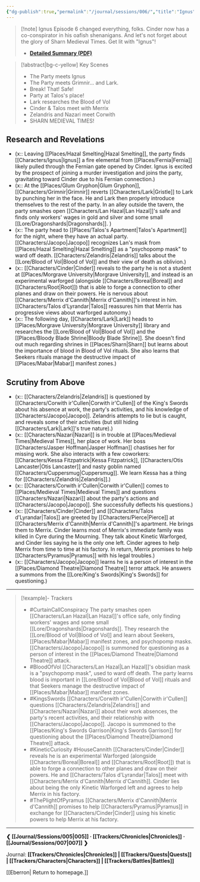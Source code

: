 ```yaml
---
{"dg-publish":true,"permalink":"/journal/sessions/006/","title":"Ignus"}
---
```


> [!note] Ignus
> Episode 6 changed everything, folks. Cinder now has a co-conspirator in his oafish shenanigans. And let's not forget about the glory of Sharn Medieval Times. Get lit with "Ignus"!
> - **[Detailed Summary (PDF)](https://drive.google.com/file/d/18bJkQHyvpqkESNM-ubgxjw1lrztENqYA/view?usp=sharing)**

> [!abstract|bg-c-yellow] Key Scenes
> - The Party meets Ignus
> - The Party meets Grimnir... and Lark.
> - Break! That! Safe!
> - Party at Talos's place!
> - Lark researches the Blood of Vol
> - Cinder & Talos meet with Merrix
> - Zelandris and Nazari meet Corwith
> - SHARN MEDIEVAL TIMES!
## Research and Revelations
- (x:: Leaving [[Places/Hazal Smelting\|Hazal Smelting]], the party finds [[Characters/Ignus\|Ignus]] a fire elemental from [[Places/Fernia\|Fernia]] likely pulled through the Fernian gate opened by Cinder. Ignus is excited by the prospect of joining a murder investigation and joins the party, gravitating toward Cinder due to his Fernian connection.)
- (x:: At the [[Places/Glum Gryphon\|Glum Gryphon]], [[Characters/Grimnir\|Grimnir]] reverts [[Characters/Lark\|Gristle]] to Lark by punching her in the face. He and Lark then properly introduce themselves to the rest of the party. In an alley outside the tavern, the party smashes open [[Characters/Lan Hazal\|Lan Hazal]]'s safe and finds only workers' wages in gold and silver and some small [[Lore/Dragonshards\|Dragonshards]]. )
- (x:: The party head to [[Places/Talos's Apartment\|Talos's Apartment]] for the night, where they have an actual party. [[Characters/Jacopo\|Jacopo]] recognizes Lan's mask from [[Places/Hazal Smelting\|Hazal Smelting]] as a "psychopomp mask" to ward off death. [[Characters/Zelandris\|Zelandris]] talks about the [[Lore/Blood of Vol\|Blood of Vol]] and their view of death as oblivion.)
- (x:: [[Characters/Cinder\|Cinder]] reveals to the party he is not a student at [[Places/Morgrave University\|Morgrave University]], and instead is an experimental warforged (alongside [[Characters/Boreal\|Boreal]] and [[Characters/Root\|Root]]) that is able to forge a connection to other planes and draw on their powers. He is nervous about [[Characters/Merrix d'Cannith\|Merrix d'Cannith]]'s interest in him. [[Characters/Talos d'Lyrandar\|Talos]] reassures him that Merrix has progressive views about warforged autonomy.)
- (x:: The following day, [[Characters/Lark\|Lark]] heads to [[Places/Morgrave University\|Morgrave University]] library and researches the [[Lore/Blood of Vol\|Blood of Vol]] and the [[Places/Bloody Blade Shrine\|Bloody Blade Shrine]]. She doesn't find out much regarding shrines in [[Places/Sharn\|Sharn]] but learns about the importance of blood in Blood of Vol rituals. She also learns that Seekers rituals manage the destructive impact of [[Places/Mabar\|Mabar]] manifest zones.)
## Scrutiny from Above
- (x:: [[Characters/Zelandris\|Zelandris]] is questioned by [[Characters/Corwith ir'Cullen\|Corwith ir'Cullen]] of the King's Swords about his absence at work, the party's activities, and his knowledge of [[Characters/Jacopo\|Jacopo]]. Zelandris attempts to lie but is caught, and reveals some of their activities (but still hiding [[Characters/Lark\|Lark]]'s true nature).)
- (x:: [[Characters/Nazari\|Nazari]] is in trouble at [[Places/Medieval Times\|Medieval Times]], her place of work. Her boss [[Characters/Jasper Hoffman\|Jasper Hoffman]] chastises her for missing work. She also interacts with a few coworkers: [[Characters/Kessa Fitzpatrick\|Kessa Fitzpatrick]], [[Characters/Otis Lancaster\|Otis Lancaster]] and nasty goblin named [[Characters/Cuppersmug\|Cuppersmug]]. We learn Kessa has a thing for [[Characters/Zelandris\|Zelandris]].)
- (x:: [[Characters/Corwith ir'Cullen\|Corwith ir'Cullen]] comes to [[Places/Medieval Times\|Medieval Times]] and questions [[Characters/Nazari\|Nazari]] about the party's actions and [[Characters/Jacopo\|Jacopo]]. She successfully deflects his questions.)
- (x:: [[Characters/Cinder\|Cinder]] and [[Characters/Talos d'Lyrandar\|Talos]] are greeted by [[Characters/Pierce\|Pierce]] at [[Characters/Merrix d'Cannith\|Merrix d'Cannith]]'s apartment. He brings them to Merrix. Cinder learns most of Merrix's immediate family was killed in Cyre during the Mourning. They talk about Kinetic Warforged, and Cinder lies saying he is the only one left. Cinder agrees to help Merrix from time to time at his factory. In return, Merrix promises to help [[Characters/Pyramus\|Pyramus]] with his legal troubles.)
- (x:: [[Characters/Jacopo\|Jacopo]] learns he is a person of interest in the [[Places/Diamond Theatre\|Diamond Theatre]] terror attack. He answers a summons from the [[Lore/King's Swords\|King's Swords]] for questioning.)
---
> [!example]- Trackers
> - #CurtainCallConspiracy The party smashes open [[Characters/Lan Hazal\|Lan Hazal]]'s office safe, only finding workers' wages and some small [[Lore/Dragonshards\|Dragonshards]]. They research the [[Lore/Blood of Vol\|Blood of Vol]] and learn about Seekers, [[Places/Mabar\|Mabar]] manifest zones, and psychopomp masks. [[Characters/Jacopo\|Jacopo]] is summoned for questioning as a person of interest in the [[Places/Diamond Theatre\|Diamond Theatre]] attack.
> - #BloodOfVol [[Characters/Lan Hazal\|Lan Hazal]]'s obsidian mask is a "psychopomp mask", used to ward off death. The party learns blood is important in [[Lore/Blood of Vol\|Blood of Vol]] rituals and that Seekers manage the destructive impact of [[Places/Mabar\|Mabar]] manifest zones.
> - #KingsSwords [[Characters/Corwith ir'Cullen\|Corwith ir'Cullen]] questions [[Characters/Zelandris\|Zelandris]] and [[Characters/Nazari\|Nazari]] about their work absences, the party's recent activities, and their relationship with [[Characters/Jacopo\|Jacopo]]. Jacopo is summoned to the [[Places/King's Swords Garrison\|King's Swords Garrison]] for questioning about the [[Places/Diamond Theatre\|Diamond Theatre]] attack.
> - #KineticCuriosity #HouseCannith [[Characters/Cinder\|Cinder]] reveals he is an experimental Warforged (alongside [[Characters/Boreal\|Boreal]] and [[Characters/Root\|Root]]) that is able to forge a connection to other planes and draw on their powers. He and [[Characters/Talos d'Lyrandar\|Talos]] meet with [[Characters/Merrix d'Cannith\|Merrix d'Cannith]]. Cinder lies about being the only Kinetic Warforged left and agrees to help Merrix in his factory.
> - #ThePlightOfPyramus [[Characters/Merrix d'Cannith\|Merrix d'Cannith]] promises to help [[Characters/Pyramus\|Pyramus]] in exchange for [[Characters/Cinder\|Cinder]] using his kinetic powers to help Merrix at his factory.
---
**❮ [[Journal/Sessions/005\|005]] · [[Trackers/Chronicles\|Chronicles]] ·  [[Journal/Sessions/007\|007]] ❯**

Journal: **[[Trackers/Chronicles\|Chronicles]] | [[Trackers/Quests\|Quests]] |  [[Trackers/Characters\|Characters]] | [[Trackers/Battles\|Battles]]**

[[Eberron\| Return to homepage.]]